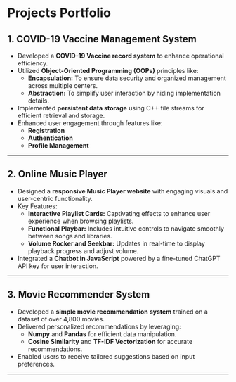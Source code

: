 # Projects Portfolio

## 1. COVID-19 Vaccine Management System

- Developed a **COVID-19 Vaccine record system** to enhance operational efficiency.
- Utilized **Object-Oriented Programming (OOPs)** principles like:
  - **Encapsulation:** To ensure data security and organized management across multiple centers.
  - **Abstraction:** To simplify user interaction by hiding implementation details.
- Implemented **persistent data storage** using C++ file streams for efficient retrieval and storage.
- Enhanced user engagement through features like:
  - **Registration**
  - **Authentication**
  - **Profile Management**

---

## 2. Online Music Player

- Designed a **responsive Music Player website** with engaging visuals and user-centric functionality.
- Key Features:
  - **Interactive Playlist Cards:** Captivating effects to enhance user experience when browsing playlists.
  - **Functional Playbar:** Includes intuitive controls to navigate smoothly between songs and libraries.
  - **Volume Rocker and Seekbar:** Updates in real-time to display playback progress and adjust volume.
- Integrated a **Chatbot in JavaScript** powered by a fine-tuned ChatGPT API key for user interaction.

---

## 3. Movie Recommender System

- Developed a **simple movie recommendation system** trained on a dataset of over 4,800 movies.
- Delivered personalized recommendations by leveraging:
  - **Numpy** and **Pandas** for efficient data manipulation.
  - **Cosine Similarity** and **TF-IDF Vectorization** for accurate recommendations.
- Enabled users to receive tailored suggestions based on input preferences.

---
